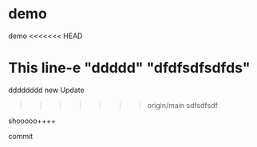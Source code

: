 # demo
demo
<<<<<<< HEAD

This line-e "ddddd" 
"dfdfsdfsdfds"
=======
dddddddd
new Update
>>>>>>> origin/main
sdfsdfsdf

shooooo++++

commit